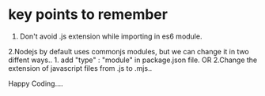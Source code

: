 # key points to remember
1. Don't avoid .js extension while importing in es6 module.

2.Nodejs by default uses commonjs modules, but we can change it in two diffent ways..
    1. add "type" : "module" in package.json file.
                      OR
    2.Change the extension of javascript files from .js to .mjs..

Happy Coding.... 
